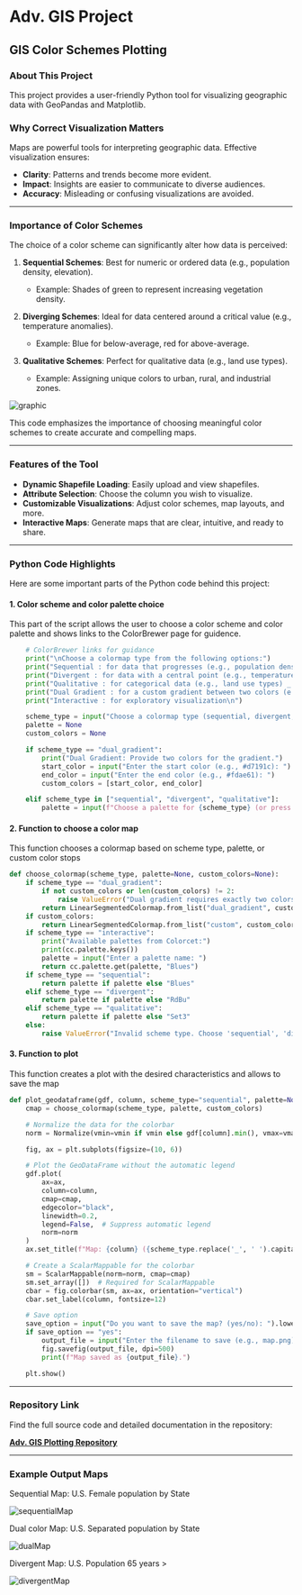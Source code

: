 # **Adv. GIS Project**
## **GIS Color Schemes Plotting**

### **About This Project**
This project provides a user-friendly Python tool for visualizing geographic data with GeoPandas and Matplotlib.

### **Why Correct Visualization Matters**
Maps are powerful tools for interpreting geographic data. Effective visualization ensures:
- **Clarity**: Patterns and trends become more evident.
- **Impact**: Insights are easier to communicate to diverse audiences.
- **Accuracy**: Misleading or confusing visualizations are avoided.

---

### **Importance of Color Schemes**
The choice of a color scheme can significantly alter how data is perceived:
1. **Sequential Schemes**: Best for numeric or ordered data (e.g., population density, elevation).
   - Example: Shades of green to represent increasing vegetation density.

2. **Diverging Schemes**: Ideal for data centered around a critical value (e.g., temperature anomalies).
   - Example: Blue for below-average, red for above-average.
     
3. **Qualitative Schemes**: Perfect for qualitative data (e.g., land use types).
   - Example: Assigning unique colors to urban, rural, and industrial zones.
     
  ![graphic](images/Scales.png)
     
     
This code emphasizes the importance of choosing meaningful color schemes to create accurate and compelling maps.

---

### **Features of the Tool**
- **Dynamic Shapefile Loading**: Easily upload and view shapefiles.
- **Attribute Selection**: Choose the column you wish to visualize.
- **Customizable Visualizations**: Adjust color schemes, map layouts, and more.
- **Interactive Maps**: Generate maps that are clear, intuitive, and ready to share.

---

### **Python Code Highlights**
Here are some important parts of the Python code behind this project:


#### **1. Color scheme and color palette choice**
This part of the script allows the user to choose a color scheme and color palette and shows links to the ColorBrewer page for guidence.
```python
    # ColorBrewer links for guidance
    print("\nChoose a colormap type from the following options:")
    print("Sequential : for data that progresses (e.g., population density) _ https://colorbrewer2.org/#type=sequential&scheme=Blues&n=3")
    print("Divergent : for data with a central point (e.g., temperatures) _ https://colorbrewer2.org/#type=diverging&scheme=RdBu&n=3")
    print("Qualitative : for categorical data (e.g., land use types) _ https://colorbrewer2.org/#type=qualitative&scheme=Set1&n=3")
    print("Dual Gradient : for a custom gradient between two colors (e.g., red to yellow)")
    print("Interactive : for exploratory visualization\n")

    scheme_type = input("Choose a colormap type (sequential, divergent, qualitative, interactive, dual_gradient): ").lower()
    palette = None
    custom_colors = None

    if scheme_type == "dual_gradient":
        print("Dual Gradient: Provide two colors for the gradient.")
        start_color = input("Enter the start color (e.g., #d7191c): ")
        end_color = input("Enter the end color (e.g., #fdae61): ")
        custom_colors = [start_color, end_color]

    elif scheme_type in ["sequential", "divergent", "qualitative"]:
        palette = input(f"Choose a palette for {scheme_type} (or press Enter for default): ")
```

#### **2. Function to choose a color map**
This function chooses a colormap based on scheme type, palette, or custom color stops
```python
def choose_colormap(scheme_type, palette=None, custom_colors=None):
    if scheme_type == "dual_gradient":
        if not custom_colors or len(custom_colors) != 2:
            raise ValueError("Dual gradient requires exactly two colors (start and end).")
        return LinearSegmentedColormap.from_list("dual_gradient", custom_colors)
    if custom_colors:
        return LinearSegmentedColormap.from_list("custom", custom_colors)
    if scheme_type == "interactive":
        print("Available palettes from Colorcet:")
        print(cc.palette.keys())
        palette = input("Enter a palette name: ")
        return cc.palette.get(palette, "Blues")
    if scheme_type == "sequential":
        return palette if palette else "Blues"
    elif scheme_type == "divergent":
        return palette if palette else "RdBu"
    elif scheme_type == "qualitative":
        return palette if palette else "Set3"
    else:
        raise ValueError("Invalid scheme type. Choose 'sequential', 'divergent', 'qualitative', or 'dual_gradient'.")
```

#### **3. Function to plot**
This function creates a plot with the desired characteristics and allows to save the map
```python
def plot_geodataframe(gdf, column, scheme_type="sequential", palette=None, legend_bins=None, custom_colors=None, vmin=None, vmax=None):
    cmap = choose_colormap(scheme_type, palette, custom_colors)

    # Normalize the data for the colorbar
    norm = Normalize(vmin=vmin if vmin else gdf[column].min(), vmax=vmax if vmax else gdf[column].max())

    fig, ax = plt.subplots(figsize=(10, 6))

    # Plot the GeoDataFrame without the automatic legend
    gdf.plot(
        ax=ax,
        column=column,
        cmap=cmap,
        edgecolor="black",
        linewidth=0.2,
        legend=False,  # Suppress automatic legend
        norm=norm
    )
    ax.set_title(f"Map: {column} ({scheme_type.replace('_', ' ').capitalize()})", fontsize=12)

    # Create a ScalarMappable for the colorbar
    sm = ScalarMappable(norm=norm, cmap=cmap)
    sm.set_array([])  # Required for ScalarMappable
    cbar = fig.colorbar(sm, ax=ax, orientation="vertical")
    cbar.set_label(column, fontsize=12)

    # Save option
    save_option = input("Do you want to save the map? (yes/no): ").lower()
    if save_option == "yes":
        output_file = input("Enter the filename to save (e.g., map.png): ")
        fig.savefig(output_file, dpi=500)
        print(f"Map saved as {output_file}.")

    plt.show()
```

---
### **Repository Link**
Find the full source code and detailed documentation in the repository:

[**Adv. GIS Plotting Repository**](https://github.com/KarinaAnzar/GIS_Plotting.git)

---
### **Example Output Maps**
Sequential Map: U.S. Female population by State

![sequentialMap](images/sequential_FEMALEPOP.png)

Dual color Map: U.S. Separated population by State

![dualMap](images/dual_separated.png)

Divergent Map: U.S. Population 65 years >

![divergentMap](images/divergent_age.png)
